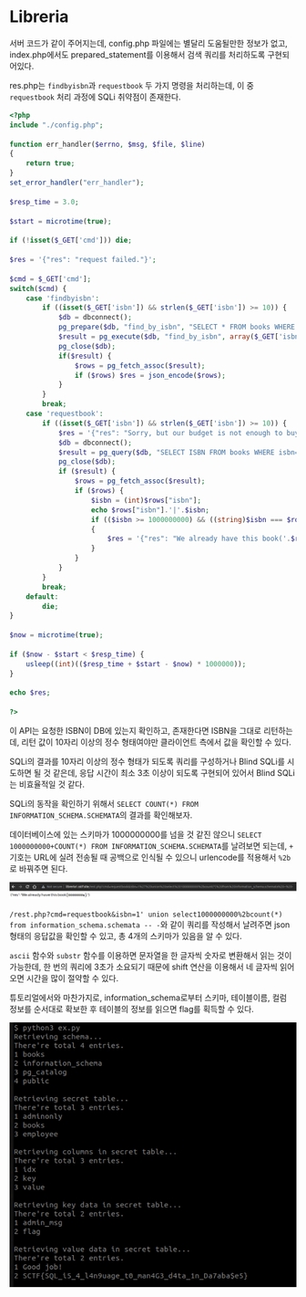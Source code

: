 # Libreria

서버 코드가 같이 주어지는데, config.php 파일에는 별달리 도움될만한 정보가 없고, index.php에서도 prepared_statement를 이용해서 검색 쿼리를 처리하도록 구현되어있다.



res.php는 `findbyisbn`과 `requestbook` 두 가지 명령을 처리하는데, 이 중 `requestbook` 처리 과정에 SQLi 취약점이 존재한다.

```php
<?php
include "./config.php";

function err_handler($errno, $msg, $file, $line)
{
	return true;
}
set_error_handler("err_handler");

$resp_time = 3.0;

$start = microtime(true);

if (!isset($_GET['cmd'])) die;

$res = '{"res": "request failed."}';

$cmd = $_GET['cmd'];
switch($cmd) {
	case 'findbyisbn':
		if ((isset($_GET['isbn']) && strlen($_GET['isbn']) >= 10)) {
			$db = dbconnect();
			pg_prepare($db, "find_by_isbn", "SELECT * FROM books WHERE isbn=$1");
			$result = pg_execute($db, "find_by_isbn", array($_GET['isbn']));
			pg_close($db);
			if($result) {
		        $rows = pg_fetch_assoc($result);
				if ($rows) $res = json_encode($rows);
			}
		}
		break;
	case 'requestbook':
		if ((isset($_GET['isbn']) && strlen($_GET['isbn']) >= 10)) {
			$res = '{"res": "Sorry, but our budget is not enough to buy <a href=\'https://isbnsearch.org/isbn/'.$_GET['isbn'].'\'>this book</a>."}';
			$db = dbconnect();
			$result = pg_query($db, "SELECT ISBN FROM books WHERE isbn='".$_GET['isbn']."'");
			pg_close($db);
			if ($result) {
				$rows = pg_fetch_assoc($result);
				if ($rows) {
					$isbn = (int)$rows["isbn"];
					echo $rows["isbn"].'|'.$isbn;
					if (($isbn >= 1000000000) && ((string)$isbn === $rows["isbn"]))
					{
						$res = '{"res": "We already have this book('.$rows["isbn"].')."}';
					}
				}
			}
		}
		break;
	default:
		die;
}

$now = microtime(true);

if ($now - $start < $resp_time) {
	usleep((int)(($resp_time + $start - $now) * 1000000));
}

echo $res;

?>
```

이 API는 요청한 ISBN이 DB에 있는지 확인하고, 존재한다면 ISBN을 그대로 리턴하는데, 리턴 값이 10자리 이상의 정수 형태여야만 클라이언트 측에서 값을 확인할 수 있다.

SQLi의 결과를 10자리 이상의 정수 형태가 되도록 쿼리를 구성하거나 Blind SQLi를 시도하면 될 것 같은데, 응답 시간이 최소 3초 이상이 되도록 구현되어 있어서 Blind SQLi는 비효율적일 것 같다.

SQLi의 동작을 확인하기 위해서 `SELECT COUNT(*) FROM INFORMATION_SCHEMA.SCHEMATA`의 결과를 확인해보자.

데이터베이스에 있는 스키마가 1000000000를 넘을 것 같진 않으니 `SELECT 1000000000+COUNT(*) FROM INFORMATION_SCHEMA.SCHEMATA`를 날려보면 되는데, `+` 기호는 URL에 실려 전송될 때 공백으로 인식될 수 있으니 urlencode를 적용해서 `%2b`로 바꿔주면 된다.

![img1](.\img1.png)

`/rest.php?cmd=requestbook&isbn=1' union select1000000000%2bcount(*) from information_schema.schemata -- -`와 같이 쿼리를 작성해서 날려주면 json 형태의 응답값을 확인할 수 있고, 총 4개의 스키마가 있음을 알 수 있다.

`ascii` 함수와 `substr` 함수를 이용하면 문자열을 한 글자씩 숫자로 변환해서 읽는 것이 가능한데, 한 번의 쿼리에 3초가 소요되기 때문에 shift 연산을 이용해서 네 글자씩 읽어오면 시간을 많이 절약할 수 있다.



튜토리얼에서와 마찬가지로, information_schema로부터 스키마, 테이블이름, 컬럼 정보를 순서대로 확보한 후 테이블의 정보를 읽으면 flag를 획득할 수 있다.



![img2](./img2.png)

